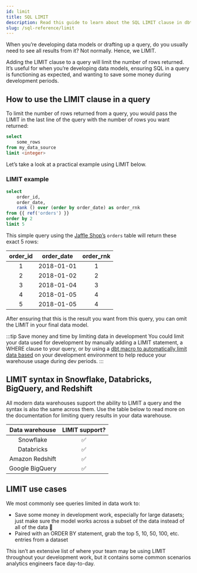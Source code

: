 ```yaml
---
id: limit
title: SQL LIMIT
description: Read this guide to learn about the SQL LIMIT clause in dbt.
slug: /sql-reference/limit
---
```


<head>
    <title>Working with the SQL LIMIT clause</title>
</head>

When you’re developing data models or drafting up a query, do you usually need to see all results from it? Not normally. Hence, we LIMIT.

Adding the LIMIT clause to a query will limit the number of rows returned. It’s useful for when you’re developing data models, ensuring SQL in a query is functioning as expected, and wanting to save some money during development periods.

## How to use the LIMIT clause in a query

To limit the number of rows returned from a query, you would pass the LIMIT in the last line of the query with the number of rows you want returned:

```sql
select
	some_rows
from my_data_source
limit <integer>
```

Let’s take a look at a practical example using LIMIT below.

### LIMIT example

```sql
select
	order_id,
	order_date,
	rank () over (order by order_date) as order_rnk
from {{ ref('orders') }}
order by 2
limit 5
```

This simple query using the [Jaffle Shop’s](https://github.com/dbt-labs/jaffle_shop) `orders` table will return these exact 5 rows:

| order_id | order_date | order_rnk |
|:---:|:---:|:---:|
| 1 | 2018-01-01 | 1 |
| 2 | 2018-01-02 | 2 |
| 3 | 2018-01-04 | 3 |
| 4 | 2018-01-05 | 4 |
| 5 | 2018-01-05 | 4 |

After ensuring that this is the result you want from this query, you can omit the LIMIT in your final data model.

:::tip Save money and time by limiting data in development
You could limit your data used for development by manually adding a LIMIT statement, a WHERE clause to your query, or by using a [dbt macro to automatically limit data based](https://docs.getdbt.com/best-practices/best-practices#limit-the-data-processed-when-in-development) on your development environment to help reduce your warehouse usage during dev periods.
:::

## LIMIT syntax in Snowflake, Databricks, BigQuery, and Redshift

All modern data warehouses support the ability to LIMIT a query and the syntax is also the same across them. Use the table below to read more on the documentation for limiting query results in your data warehouse.

| Data warehouse | LIMIT support? |
|:---:|:---:|
| Snowflake | ✅ |
| Databricks | ✅ |
| Amazon Redshift | ✅ |
| Google BigQuery | ✅ |

## LIMIT use cases

We most commonly see queries limited in data work to:
- Save some money in development work, especially for large datasets;  just make sure the model works across a subset of the data instead of all of the data 💸
- Paired with an ORDER BY statement, grab the top 5, 10, 50, 100, etc. entries from a dataset

This isn’t an extensive list of where your team may be using LIMIT throughout your development work, but it contains some common scenarios analytics engineers face day-to-day.
